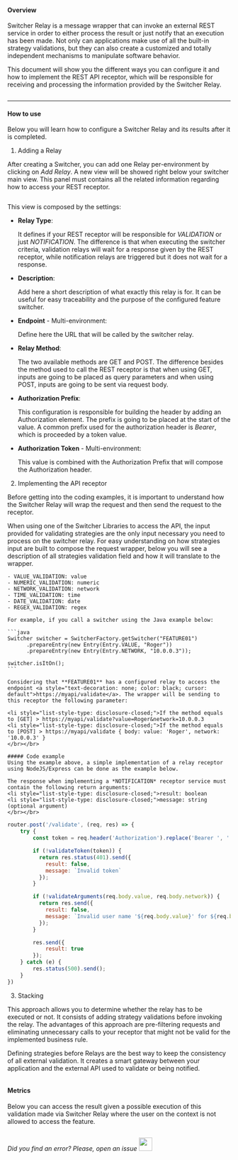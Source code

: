#### Overview

Switcher Relay is a message wrapper that can invoke an external REST service in order to either process the result or just notify that an execution has been made.
Not only can applications make use of all the built-in strategy validations, but they can also create a customized and totally independent mechanisms to manipulate software behavior.

This document will show you the different ways you can configure it and how to implement the REST API receptor, which will be responsible for receiving and processing the information provided by the Switcher Relay.

<img src="[$ASSETS_LOCATION]/documentation/images/relay/macro_relay.jpg" class="image-style center width-70" alt=""/><p>

* * *

#### How to use

Below you will learn how to configure a Switcher Relay and its results after it is completed.

1. Adding a Relay

  After creating a Switcher, you can add one Relay per-environment by clicking on *Add Relay*. A new view will be showed right below your switcher main view. This panel must contains all the related information regarding how to access your REST receptor.

  <img src="[$ASSETS_LOCATION]/documentation/images/relay/relay_setup.jpg" class="image-style shadow" alt=""/><p>

  This view is composed by the settings:

  - **Relay Type**:

    It defines if your REST receptor will be responsible for *VALIDATION* or just *NOTIFICATION*. The difference is that when executing the switcher criteria, validation relays will wait for a response given by the REST receptor, while notification relays are triggered but it does not wait for a response.

  - **Description**:

    Add here a short description of what exactly this relay is for. It can be useful for easy traceability and the purpose of the configured feature switcher.

  - **Endpoint** - Multi-environment:

    Define here the URL that will be called by the switcher relay.

  - **Relay Method**:

    The two available methods are GET and POST. The difference besides the method used to call the REST receptor is that when using GET, inputs are going to be placed as query parameters and when using POST, inputs are going to be sent via request body.

  - **Authorization Prefix**:

    This configuration is responsible for building the header by adding an Authorization element. The prefix is going to be placed at the start of the value. A common prefix used for the authorization header is *Bearer*, which is proceeded by a token value.

  - **Authorization Token** - Multi-environment:

    This value is combined with the Authorization Prefix that will compose the Authorization header.


2. Implementing the API receptor

  Before getting into the coding examples, it is important to understand how the Switcher Relay will wrap the request and then send the request to the receptor.

  When using one of the Switcher Libraries to access the API, the input provided for validating strategies are the only input necessary you need to process on the switcher relay. For easy understanding on how strategies input are built to compose the request wrapper, below you will see a description of all strategies validation field and how it will translate to the wrapper.

    - VALUE_VALIDATION: value
    - NUMERIC_VALIDATION: numeric
    - NETWORK_VALIDATION: network
    - TIME_VALIDATION: time
    - DATE_VALIDATION: date
    - REGEX_VALIDATION: regex

    For example, if you call a switcher using the Java example below:

    ```java
    Switcher switcher = SwitcherFactory.getSwitcher("FEATURE01")
          .prepareEntry(new Entry(Entry.VALUE, "Roger"))
          .prepareEntry(new Entry(Entry.NETWORK, "10.0.0.3"));
        
    switcher.isItOn();
    ```

    Considering that **FEATURE01** has a configured relay to access the endpoint <a style="text-decoration: none; color: black; cursor: default">https://myapi/validate</a>. The wrapper will be sending to this receptor the following parameter:

    <li style="list-style-type: disclosure-closed;">If the method equals to [GET] > https://myapi/validate?value=Roger&network=10.0.0.3
    <li style="list-style-type: disclosure-closed;">If the method equals to [POST] > https://myapi/validate { body: value: 'Roger', network: '10.0.0.3' }
    </br></br>

    ##### Code example
    Using the example above, a simple implementation of a relay receptor using NodeJS/Express can be done as the example below.

    The response when implementing a *NOTIFICATION* receptor service must contain the following return arguments:
    <li style="list-style-type: disclosure-closed;">result: boolean
    <li style="list-style-type: disclosure-closed;">message: string (optional argument)
    </br></br>

```javascript
router.post('/validate', (req, res) => {
    try {
        const token = req.header('Authorization').replace('Bearer ', '');

        if (!validateToken(token)) {
          return res.status(401).send({
            result: false,
            message: `Invalid token`
          });
        }

        if (!validateArguments(req.body.value, req.body.network)) {
          return res.send({
            result: false,
            message: `Invalid user name '${req.body.value}' for ${req.body.network} network address`
          });
        }

        res.send({
            result: true
        });
    } catch (e) {
        res.status(500).send();
    }
})
```

3. Stacking

  This approach allows you to determine whether the relay has to be executed or not. It consists of adding strategy validations before invoking the relay.
  The advantages of this approach are pre-filtering requests and eliminating unnecessary calls to your receptor that might not be valid for the implemented business rule.

  Defining strategies before Relays are the best way to keep the consistency of all external validation. It creates a smart gateway between your application and the external API used to validate or being notified. 

  <img src="[$ASSETS_LOCATION]/documentation/images/relay/macro_stack.jpg" class="image-style center width-70" alt=""/><p>

#### Metrics

  Below you can access the result given a possible execution of this validation made via Switcher Relay where the user on the context is not allowed to access the feature.

  <img src="[$ASSETS_LOCATION]/documentation/images/relay/relay_datametrics.jpg" class="image-style shadow" alt=""/><p>

*Did you find an error? Please, open an issue*
<a href="https://github.com/switcherapi/switcher-management/issues/new?title=fix:+[relay.md]+-+[INSERT+SHORT+DESCRIPTION]" target="_blank">
    <img src="[$ASSETS_LOCATION]\github.svg" style="width: 30px;">
</a>